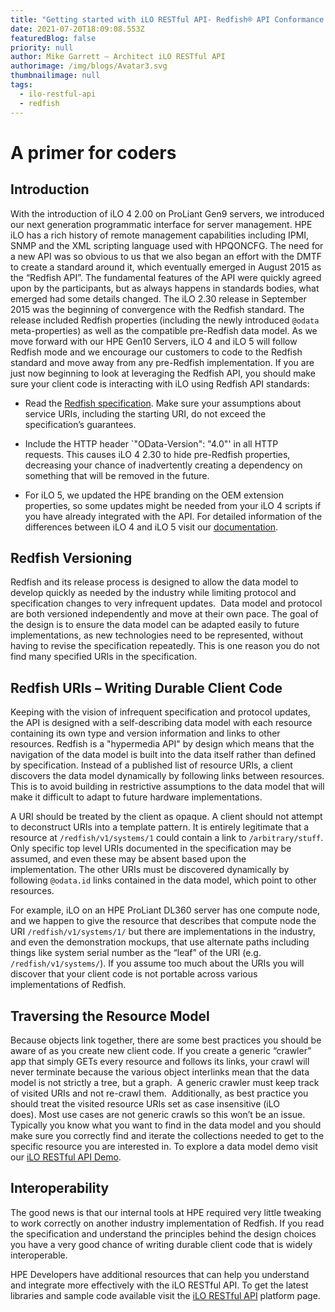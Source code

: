 ```yaml
---
title: "Getting started with iLO RESTful API- Redfish® API Conformance "
date: 2021-07-20T18:09:08.553Z
featuredBlog: false
priority: null
author: Mike Garrett – Architect iLO RESTful API
authorimage: /img/blogs/Avatar3.svg
thumbnailimage: null
tags:
  - ilo-restful-api
  - redfish
---
```

# **A primer for coders**

## Introduction

With the introduction of iLO 4 2.00 on ProLiant Gen9 servers, we introduced our next generation programmatic interface for server management. HPE iLO has a rich history of remote management capabilities including IPMI, SNMP and the XML scripting language used with HPQONCFG. The need for a new API was so obvious to us that we also began an effort with the DMTF to create a standard around it, which eventually emerged in August 2015 as the “Redfish API”. The fundamental features of the API were quickly agreed upon by the participants, but as always happens in standards bodies, what emerged had some details changed.  The iLO 2.30 release in September 2015 was the beginning of convergence with the Redfish standard. The release included Redfish properties (including the newly introduced `@odata` meta-properties) as well as the compatible pre-Redfish data model. As we move forward with our HPE Gen10 Servers, iLO 4 and iLO 5 will follow Redfish mode and we encourage our customers to code to the Redfish standard and move away from any pre-Redfish implementation. If you are just now beginning to look at leveraging the Redfish API, you should make sure your client code is interacting with iLO using Redfish API standards:

- Read the [Redfish specification](http://www.dmtf.org/standards/redfish). Make sure your assumptions about service URIs, including the starting URI, do not exceed the specification’s guarantees.

- Include the HTTP header `"OData-Version": "4.0"' in all HTTP requests. This causes iLO 4 2.30 to hide pre-Redfish properties, decreasing your chance of inadvertently creating a dependency on something that will be removed in the future.

- For iLO 5, we updated the HPE branding on the OEM extension properties, so some updates might be needed from your iLO 4 scripts if you have already integrated with the API. For detailed information of the differences between iLO 4 and iLO 5 visit our [documentation](https://hewlettpackard.github.io/ilo-rest-api-docs/ilo5/#adapting-from-ilo-4).

## Redfish Versioning

Redfish and its release process is designed to allow the data model to develop quickly as needed by the industry while limiting protocol and specification changes to very infrequent updates.  Data model and protocol are both versioned independently and move at their own pace. The goal of the design is to ensure the data model can be adapted easily to future implementations, as new technologies need to be represented, without having to revise the specification repeatedly. This is one reason you do not find many specified URIs in the specification.

## Redfish URIs – Writing Durable Client Code

Keeping with the vision of infrequent specification and protocol updates, the API is designed with a self-describing data model with each resource containing its own type and version information and links to other resources. Redfish is a "hypermedia API" by design which means that the navigation of the data model is built into the data itself rather than defined by specification. Instead of a published list of resource URIs, a client discovers the data model dynamically by following links between resources. This is to avoid building in restrictive assumptions to the data model that will make it difficult to adapt to future hardware implementations.

A URI should be treated by the client as opaque. A client should not attempt to deconstruct URIs into a template pattern. It is entirely legitimate that a resource at `/redfish/v1/systems/1` could contain a link to `/arbitrary/stuff`. Only specific top level URIs documented in the specification may be assumed, and even these may be absent based upon the implementation. The other URIs must be discovered dynamically by following `@odata.id` links contained in the data model, which point to other resources.

For example, iLO on an HPE ProLiant DL360 server has one compute node, and we happen to give the resource that describes that compute node the URI `/redfish/v1/systems/1/` but there are implementations in the industry, and even the demonstration mockups, that use alternate paths including things like system serial number as the “leaf” of the URI (e.g. `/redfish/v1/systems/`). If you assume too much about the URIs you will discover that your client code is not portable across various implementations of Redfish.

## Traversing the Resource Model

Because objects link together, there are some best practices you should be aware of as you create new client code. If you create a generic “crawler” app that simply GETs every resource and follows its links, your crawl will never terminate because the various object interlinks mean that the data model is not strictly a tree, but a graph.  A generic crawler must keep track of visited URIs and not re-crawl them.  Additionally, as best practice you should treat the visited resource URIs set as case insensitive (iLO does). Most use cases are not generic crawls so this won’t be an issue. Typically you know what you want to find in the data model and you should make sure you correctly find and iterate the collections needed to get to the specific resource you are interested in. To explore a data model demo visit our [iLO RESTful API Demo](https://ilorestfulapiexplorer.ext.hpe.com/).

## Interoperability

The good news is that our internal tools at HPE required very little tweaking to work correctly on another industry implementation of Redfish. If you read the specification and understand the principles behind the design choices you have a very good chance of writing durable client code that is widely interoperable.

HPE Developers have additional resources that can help you understand and integrate more effectively with the iLO RESTful API. To get the latest libraries and sample code available visit the [iLO RESTful API](https://developer.hpe.com/platform/ilo-restful-api/home/) platform page.
